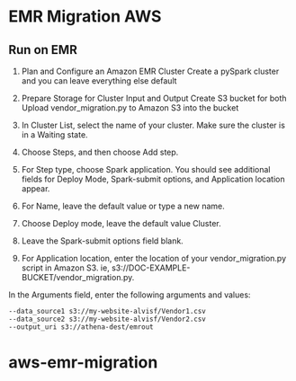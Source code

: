 # EMR Migration AWS

## Run on EMR

1. Plan and Configure an Amazon EMR Cluster
   Create a pySpark cluster and you can leave everything else default

2. Prepare Storage for Cluster Input and Output
   Create S3 bucket for both
   Upload vendor_migration.py to Amazon S3 into the bucket

3. In Cluster List, select the name of your cluster. Make sure the cluster is in a Waiting state.

4. Choose Steps, and then choose Add step.

5. For Step type, choose Spark application. You should see additional fields for Deploy Mode, Spark-submit options, and Application location appear.

6. For Name, leave the default value or type a new name.

7. Choose Deploy mode, leave the default value Cluster.

8. Leave the Spark-submit options field blank.

9. For Application location, enter the location of your vendor_migration.py script in Amazon S3. ie, s3://DOC-EXAMPLE-BUCKET/vendor_migration.py.

In the Arguments field, enter the following arguments and values:

```
--data_source1 s3://my-website-alvisf/Vendor1.csv
--data_source2 s3://my-website-alvisf/Vendor2.csv
--output_uri s3://athena-dest/emrout
```
# aws-emr-migration
